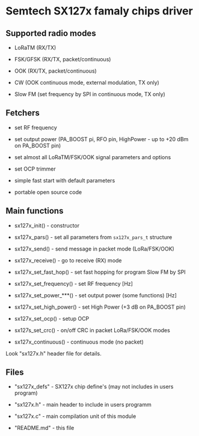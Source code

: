 ﻿Semtech SX127x famaly chips driver
==================================

## Supported radio modes

* LoRaTM (RX/TX)

* FSK/GFSK (RX/TX, packet/continuous)

* OOK (RX/TX, packet/continuous)

* CW (OOK continuous mode, external modulation, TX only)

* Slow FM (set frequency by SPI in continuous mode, TX only)

## Fetchers

- set RF frequency

- set output power (PA_BOOST pi, RFO pin, HighPower - up to +20 dBm on PA_BOOST pin)

- set almost all LoRaTM/FSK/OOK signal parameters and options

- set OCP trimmer

- simple fast start with default parameters

- portable open source code

## Main functions

* sx127x_init() - constructor

* sx127x_pars() - set all parameters from `sx127x_pars_t` structure

* sx127x_send() - send message in packet mode (LoRa/FSK/OOK)

* sx127x_receive() - go to receive (RX) mode

* sx127x_set_fast_hop() - set fast hopping for program Slow FM by SPI

* sx127x_set_frequency() - set RF frequency [Hz]

* sx127x_set_power_***() - set output power (some functions) [Hz]

* sx127x_set_high_power() - set High Power (+3 dB on PA_BOOST pin)

* sx127x_set_ocp() - setup OCP

* sx127s_set_crc() - on/off CRC in packet LoRa/FSK/OOK modes

* sx127x_continuous() - continuous mode (no packet)

Look "sx127x.h" header file for details.

## Files

- "sx127x_defs" - SX127x chip define's (may not includes in users program)

- "sx127x.h" - main header to include in users programm

- "sx127x.c" - main compilation unit of this module

- "README.md" - this file




